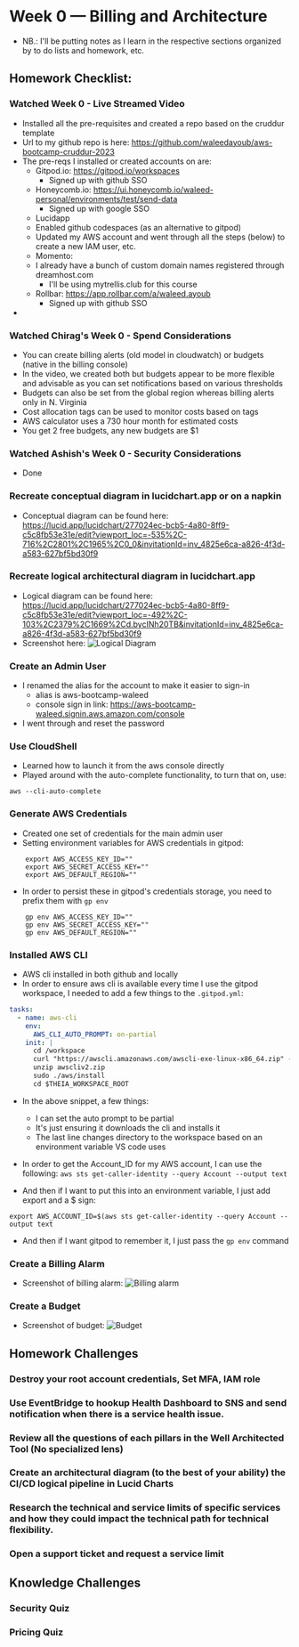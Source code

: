 # Week 0 — Billing and Architecture

- NB.: I'll be putting notes as I learn in the respective sections organized by to do lists and homework, etc.

## Homework Checklist:

### Watched Week 0 - Live Streamed Video
- Installed all the pre-requisites and created a repo based on the cruddur template
- Url to my github repo is here: https://github.com/waleedayoub/aws-bootcamp-cruddur-2023
- The pre-reqs I installed or created accounts on are:
    - Gitpod.io: https://gitpod.io/workspaces
        - Signed up with github SSO
    - Honeycomb.io: https://ui.honeycomb.io/waleed-personal/environments/test/send-data
        - Signed up with google SSO
    - Lucidapp
    - Enabled github codespaces (as an alternative to gitpod)
    - Updated my AWS account and went through all the steps (below) to create a new IAM user, etc.
    - Momento: 
    - I already have a bunch of custom domain names registered through dreamhost.com
        - I'll be using mytrellis.club for this course
    - Rollbar: https://app.rollbar.com/a/waleed.ayoub
        - Signed up with github SSO
- 

### Watched Chirag's Week 0 - Spend Considerations
- You can create billing alerts (old model in cloudwatch) or budgets (native in the billing console)
- In the video, we created both but budgets appear to be more flexible and advisable as you can set notifications based on various thresholds
- Budgets can also be set from the global region whereas billing alerts only in N. Virginia
- Cost allocation tags can be used to monitor costs based on tags
- AWS calculator uses a 730 hour month for estimated costs
- You get 2 free budgets, any new budgets are $1

### Watched Ashish's Week 0 - Security Considerations
- Done

### Recreate conceptual diagram in lucidchart.app or on a napkin

- Conceptual diagram can be found here: https://lucid.app/lucidchart/277024ec-bcb5-4a80-8ff9-c5c8fb53e31e/edit?viewport_loc=-535%2C-716%2C2801%2C1965%2C0_0&invitationId=inv_4825e6ca-a826-4f3d-a583-627bf5bd30f9

### Recreate logical architectural diagram in lucidchart.app
- Logical diagram can be found here: https://lucid.app/lucidchart/277024ec-bcb5-4a80-8ff9-c5c8fb53e31e/edit?viewport_loc=-492%2C-103%2C2379%2C1669%2Cd.bycINh20TB&invitationId=inv_4825e6ca-a826-4f3d-a583-627bf5bd30f9
- Screenshot here: ![Logical Diagram](./logicaldiagram.jpg)

### Create an Admin User
- I renamed the alias for the account to make it easier to sign-in
    - alias is aws-bootcamp-waleed
    - console sign in link: https://aws-bootcamp-waleed.signin.aws.amazon.com/console
- I went through and reset the password

### Use CloudShell
- Learned how to launch it from the aws console directly
- Played around with the auto-complete functionality, to turn that on, use:
```shell
aws --cli-auto-complete
```

### Generate AWS Credentials
- Created one set of credentials for the main admin user
- Setting environment variables for AWS credentials in gitpod:
```shell
    export AWS_ACCESS_KEY_ID=""
    export AWS_SECRET_ACCESS_KEY=""
    export AWS_DEFAULT_REGION=""
```
- In order to persist these in gitpod's credentials storage, you need to prefix them with `gp env`
```shell    
    gp env AWS_ACCESS_KEY_ID=""
    gp env AWS_SECRET_ACCESS_KEY=""
    gp env AWS_DEFAULT_REGION=""
```
### Installed AWS CLI
- AWS cli installed in both github and locally
- In order to ensure aws cli is available every time I use the gitpod workspace, I needed to add a few things to the `.gitpod.yml`:
```yaml
tasks:
  - name: aws-cli
    env:
      AWS_CLI_AUTO_PROMPT: on-partial
    init: |
      cd /workspace
      curl "https://awscli.amazonaws.com/awscli-exe-linux-x86_64.zip" -o "awscliv2.zip"
      unzip awscliv2.zip
      sudo ./aws/install
      cd $THEIA_WORKSPACE_ROOT
```
- In the above snippet, a few things:
    - I can set the auto prompt to be partial
    - It's just ensuring it downloads the cli and installs it
    - The last line changes directory to the workspace based on an environment variable VS code uses

- In order to get the Account_ID for my AWS account, I can use the following: `aws sts get-caller-identity --query Account --output text`
- And then if I want to put this into an environment variable, I just add export and a $ sign:
```shell
export AWS_ACCOUNT_ID=$(aws sts get-caller-identity --query Account --output text
```
- And then if I want gitpod to remember it, I just pass the `gp env` command

### Create a Billing Alarm
- Screenshot of billing alarm:
![Billing alarm](./billingalarm.jpg)

### Create a Budget
- Screenshot of budget:
![Budget](./awsbudget.jpg)

## Homework Challenges
### Destroy your root account credentials, Set MFA, IAM role

### Use EventBridge to hookup Health Dashboard to SNS and send notification when there is a service health issue.

### Review all the questions of each pillars in the Well Architected Tool (No specialized lens)

### Create an architectural diagram (to the best of your ability) the CI/CD logical pipeline in Lucid Charts

### Research the technical and service limits of specific services and how they could impact the technical path for technical flexibility. 

### Open a support ticket and request a service limit

## Knowledge Challenges

### Security Quiz

### Pricing Quiz